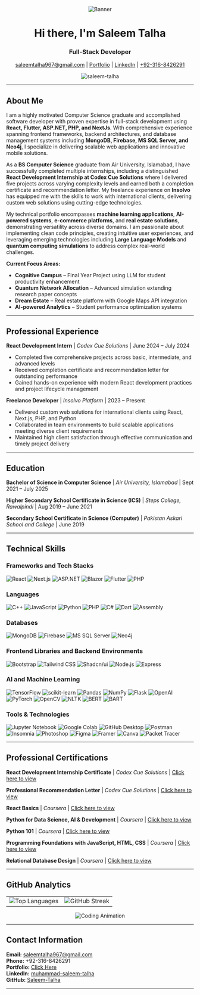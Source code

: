 <p align="center">
  <img src="https://github.com/user-attachments/assets/7b957506-8396-4066-bf00-63453b518463" alt="Banner">
</p>

<h1 align="center">Hi there, I'm Saleem Talha</h1>
<h3 align="center">Full-Stack Developer</h3>

<p align="center">
  <a href="mailto:saleemtalha967@gmail.com">saleemtalha967@gmail.com</a> |
  <a href="https://new-portfolio-chi-gilt.vercel.app/">Portfolio</a> |
  <a href="https://linkedin.com/in/muhammad-saleem-talha">LinkedIn</a> |
  <a href="tel:+92-316-8426291">+92-316-8426291</a>
</p>

<p align="center">
  <img src="https://komarev.com/ghpvc/?username=saleem-talha&label=Profile%20views&color=0e75b6&style=flat" alt="saleem-talha" />
</p>

---

## About Me

I am a highly motivated Computer Science graduate and accomplished software developer with proven expertise in full-stack development using **React, Flutter, ASP.NET, PHP, and NextJs**. With comprehensive experience spanning frontend frameworks, backend architectures, and database management systems including **MongoDB, Firebase, MS SQL Server, and Neo4j**, I specialize in delivering scalable web applications and innovative mobile solutions.

As a **BS Computer Science** graduate from Air University, Islamabad, I have successfully completed multiple internships, including a distinguished **React Development Internship at Codex Cue Solutions** where I delivered five projects across varying complexity levels and earned both a completion certificate and recommendation letter. My freelance experience on **Insolvo** has equipped me with the skills to work with international clients, delivering custom web solutions using cutting-edge technologies.

My technical portfolio encompasses **machine learning applications**, **AI-powered systems**, **e-commerce platforms**, and **real estate solutions**, demonstrating versatility across diverse domains. I am passionate about implementing clean code principles, creating intuitive user experiences, and leveraging emerging technologies including **Large Language Models** and **quantum computing simulations** to address complex real-world challenges.

**Current Focus Areas:**
- **Cognitive Campus** – Final Year Project using LLM for student productivity enhancement
- **Quantum Network Allocation** – Advanced simulation extending research paper concepts
- **Dream Estate** – Real estate platform with Google Maps API integration
- **AI-powered Analytics** – Student performance optimization systems

---

## Professional Experience

**React Development Intern** | *Codex Cue Solutions* | June 2024 – July 2024
- Completed five comprehensive projects across basic, intermediate, and advanced levels
- Received completion certificate and recommendation letter for outstanding performance
- Gained hands-on experience with modern React development practices and project lifecycle management

**Freelance Developer** | *Insolvo Platform* | 2023 – Present
- Delivered custom web solutions for international clients using React, Next.js, PHP, and Python
- Collaborated in team environments to build scalable applications meeting diverse client requirements
- Maintained high client satisfaction through effective communication and timely project delivery

---

## Education

**Bachelor of Science in Computer Science** | *Air University, Islamabad* | Sept 2021 – July 2025

**Higher Secondary School Certificate in Science (ICS)** | *Steps College, Rawalpindi* | Aug 2019 – June 2021

**Secondary School Certificate in Science (Computer)** | *Pakistan Askari School and College* | June 2019

---

## Technical Skills

### Frameworks and Tech Stacks
![React](https://img.shields.io/badge/-React-61DAFB?style=for-the-badge&logo=react&logoColor=black)
![Next.js](https://img.shields.io/badge/-Next.js-000000?style=for-the-badge&logo=nextdotjs&logoColor=white)
![ASP.NET](https://img.shields.io/badge/-ASP.NET-512BD4?style=for-the-badge&logo=dotnet&logoColor=white)
![Blazor](https://img.shields.io/badge/-Blazor-512BD4?style=for-the-badge&logo=blazor&logoColor=white)
![Flutter](https://img.shields.io/badge/-Flutter-02569B?style=for-the-badge&logo=flutter&logoColor=white)
![PHP](https://img.shields.io/badge/-PHP-777BB4?style=for-the-badge&logo=php&logoColor=white)

### Languages 
![C++](https://img.shields.io/badge/-C++-00599C?style=for-the-badge&logo=c%2B%2B&logoColor=white)
![JavaScript](https://img.shields.io/badge/-JavaScript-F7DF1E?style=for-the-badge&logo=javascript&logoColor=black)
![Python](https://img.shields.io/badge/-Python-3776AB?style=for-the-badge&logo=python&logoColor=white)
![PHP](https://img.shields.io/badge/-PHP-777BB4?style=for-the-badge&logo=php&logoColor=white)
![C#](https://img.shields.io/badge/-C%23-512BD4?style=for-the-badge&logo=csharp&logoColor=white)
![Dart](https://img.shields.io/badge/-Dart-0175C2?style=for-the-badge&logo=dart&logoColor=white)
![Assembly](https://img.shields.io/badge/-Assembly-654FF0?style=for-the-badge&logo=assemblyscript&logoColor=white)

### Databases 
![MongoDB](https://img.shields.io/badge/-MongoDB-47A248?style=for-the-badge&logo=mongodb&logoColor=white)
![Firebase](https://img.shields.io/badge/-Firebase-FFCA28?style=for-the-badge&logo=firebase&logoColor=black)
![MS SQL Server](https://img.shields.io/badge/-MS%20SQL%20Server-CC2927?style=for-the-badge&logo=microsoftsqlserver&logoColor=white)
![Neo4j](https://img.shields.io/badge/-Neo4j-008CC1?style=for-the-badge&logo=neo4j&logoColor=white)

### Frontend Libraries and Backend Environments
![Bootstrap](https://img.shields.io/badge/-Bootstrap-7952B3?style=for-the-badge&logo=bootstrap&logoColor=white)
![Tailwind CSS](https://img.shields.io/badge/-Tailwind%20CSS-06B6D4?style=for-the-badge&logo=tailwindcss&logoColor=white)
![Shadcn/ui](https://img.shields.io/badge/-Shadcn%2Fui-000000?style=for-the-badge&logo=shadcnui&logoColor=white)
![Node.js](https://img.shields.io/badge/-Node.js-339933?style=for-the-badge&logo=nodedotjs&logoColor=white)
![Express](https://img.shields.io/badge/-Express-000000?style=for-the-badge&logo=express&logoColor=white)

### AI and Machine Learning
![TensorFlow](https://img.shields.io/badge/-TensorFlow-FF6F00?style=for-the-badge&logo=tensorflow&logoColor=white)
![scikit-learn](https://img.shields.io/badge/-scikit--learn-F7931E?style=for-the-badge&logo=scikitlearn&logoColor=white)
![Pandas](https://img.shields.io/badge/-Pandas-150458?style=for-the-badge&logo=pandas&logoColor=white)
![NumPy](https://img.shields.io/badge/-NumPy-013243?style=for-the-badge&logo=numpy&logoColor=white)
![Flask](https://img.shields.io/badge/-Flask-000000?style=for-the-badge&logo=flask&logoColor=white)
![OpenAI](https://img.shields.io/badge/-OpenAI-412991?style=for-the-badge&logo=openai&logoColor=white)
![PyTorch](https://img.shields.io/badge/-PyTorch-EE4C2C?style=for-the-badge&logo=pytorch&logoColor=white)
![OpenCV](https://img.shields.io/badge/-OpenCV-5C3EE8?style=for-the-badge&logo=opencv&logoColor=white)
![NLTK](https://img.shields.io/badge/-NLTK-154F3C?style=for-the-badge&logo=python&logoColor=white)
![BERT](https://img.shields.io/badge/-BERT-FF6F00?style=for-the-badge&logo=tensorflow&logoColor=white)
![BART](https://img.shields.io/badge/-BART-FF6F00?style=for-the-badge&logo=facebook&logoColor=white)

### Tools & Technologies
![Jupyter Notebook](https://img.shields.io/badge/-Jupyter%20Notebook-F37626?style=for-the-badge&logo=jupyter&logoColor=white)
![Google Colab](https://img.shields.io/badge/-Google%20Colab-F9AB00?style=for-the-badge&logo=googlecolab&logoColor=white)
![GitHub Desktop](https://img.shields.io/badge/-GitHub%20Desktop-181717?style=for-the-badge&logo=github&logoColor=white)
![Postman](https://img.shields.io/badge/-Postman-FF6C37?style=for-the-badge&logo=postman&logoColor=white)
![Insomnia](https://img.shields.io/badge/-Insomnia-4000BF?style=for-the-badge&logo=insomnia&logoColor=white)
![Photoshop](https://img.shields.io/badge/-Photoshop-31A8FF?style=for-the-badge&logo=adobephotoshop&logoColor=white)
![Figma](https://img.shields.io/badge/-Figma-F24E1E?style=for-the-badge&logo=figma&logoColor=white)
![Framer](https://img.shields.io/badge/-Framer-0055FF?style=for-the-badge&logo=framer&logoColor=white)
![Canva](https://img.shields.io/badge/-Canva-00C4CC?style=for-the-badge&logo=canva&logoColor=white)
![Packet Tracer](https://img.shields.io/badge/-Packet%20Tracer-0078D7?style=for-the-badge&logo=cisco&logoColor=white)

---

## Professional Certifications

**React Development Internship Certificate** | *Codex Cue Solutions* | [Click here to view](https://drive.google.com/file/d/1LYniVu0-SIFiUU4fl0iYauuteLecp6Ot/view?usp=drive_link)

**Professional Recommendation Letter** | *Codex Cue Solutions* | [Click here to view](https://drive.google.com/file/d/1r88mklOsR2f_dYsmCpBKaO6uF0DZjpOr/view?usp=drive_link)

**React Basics** | *Coursera* | [Click here to view](https://drive.google.com/file/d/1sPpPmS9SOSa59TwMVrl5KPsP6zOPkemw/view?usp=drive_link)

**Python for Data Science, AI & Development** | *Coursera* | [Click here to view](https://drive.google.com/file/d/1n5VTPbUKdyv10tzw8eSKuhsv1DbNQ3Xl/view?usp=drive_link)

**Python 101** | *Coursera* | [Click here to view](https://drive.google.com/file/d/1IMCuA9d6lkheHcUzhXYeuYKWgNuHd9UH/view?usp=drive_link)

**Programming Foundations with JavaScript, HTML, CSS** | *Coursera* | [Click here to view](https://drive.google.com/file/d/1c4KNp8J7hafMe85BQm0Mzlya2UAh1Zrq/view?usp=drive_link)

**Relational Database Design** | *Coursera* | [Click here to view](https://drive.google.com/file/d/13iZwTm2hC0yFOGfJr4o_rTuaE79c82XM/view?usp=drive_link)

---

## GitHub Analytics

<table>
  <tr>
    <td>
      <img src="https://github-readme-stats.vercel.app/api/top-langs?username=saleem-talha&show_icons=true&locale=en&layout=compact&theme=default" alt="Top Languages" />
    </td>
    <td>
      <img src="https://github-readme-streak-stats.herokuapp.com/?user=Saleem-Talha&theme=default" alt="GitHub Streak" />
    </td>
  </tr>
</table>

<p align="center">
  <img src="https://github.com/Saleem-Talha/Saleem-Talha/assets/121040503/0a1eeebc-b791-4dc8-8663-a1af85d6c54a" alt="Coding Animation" />
</p>

---

## Contact Information

**Email:** saleemtalha967@gmail.com  
**Phone:** +92-316-8426291  
**Portfolio:** [Click Here](https://new-portfolio-chi-gilt.vercel.app/)  
**LinkedIn:** [muhammad-saleem-talha](https://linkedin.com/in/muhammad-saleem-talha)  
**GitHub:** [Saleem-Talha](https://github.com/Saleem-Talha)

---
